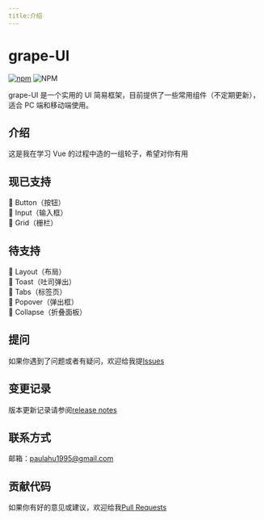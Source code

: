 ```yaml
---
title:介绍
---
```




# grape-UI
[![npm](https://img.shields.io/npm/v/grape-ui?style=flat)](https://www.npmjs.com/package/grape-ui-test)
![NPM](https://img.shields.io/npm/l/grape-ui)




 grape-UI 是一个实用的 UI 简易框架，目前提供了一些常用组件（不定期更新），适合 PC 端和移动端使用。


## 介绍
这是我在学习 Vue 的过程中造的一组轮子，希望对你有用

## 现已支持

 🌼 Button（按钮）
 <br>
 🌼 Input（输入框）
 <br>
 🌼 Grid（栅栏）
 
 ## 待支持
 🌵 Layout（布局）
 <br>
 🌵 Toast（吐司弹出）
 <br>
 🌵 Tabs（标签页）
 <br>
 🌵 Popover（弹出框）
 <br>
 🌵 Collapse（折叠面板）

## 提问
如果你遇到了问题或者有疑问，欢迎给我提[Issues](https://github.com/Paulahu/grape-UI/issues)
## 变更记录
版本更新记录请参阅[release notes](https://github.com/Paulahu/grape-UI/releases)
## 联系方式
邮箱：paulahu1995@gmail.com
## 贡献代码
如果你有好的意见或建议，欢迎给我[Pull Requests](https://github.com/Paulahu/grape-UI/pulls)